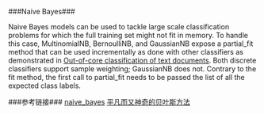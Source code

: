 ###Naive Bayes###

Naive Bayes models can be used to tackle large scale classification problems for which the full training set might not fit in memory. To handle this case, MultinomialNB, BernoulliNB, and GaussianNB expose a partial_fit method that can be used incrementally as done with other classifiers as demonstrated in [Out-of-core classification of text documents](http://scikit-learn.org/stable/auto_examples/applications/plot_out_of_core_classification.html#example-applications-plot-out-of-core-classification-py). Both discrete classifiers support sample weighting; GaussianNB does not.
Contrary to the fit method, the first call to partial_fit needs to be passed the list of all the expected class labels.

###参考链接###
[naive_bayes](http://scikit-learn.org/stable/modules/naive_bayes.html)
[平凡而又神奇的贝叶斯方法](http://mindhacks.cn/2008/09/21/the-magical-bayesian-method/)

